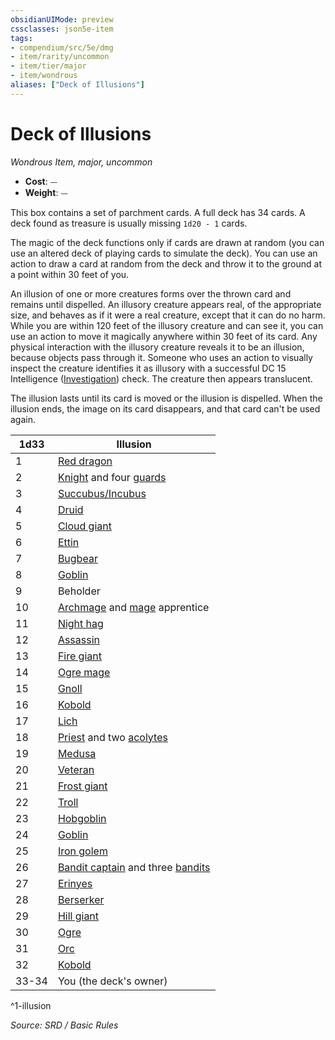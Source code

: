 ```yaml
---
obsidianUIMode: preview
cssclasses: json5e-item
tags:
- compendium/src/5e/dmg
- item/rarity/uncommon
- item/tier/major
- item/wondrous
aliases: ["Deck of Illusions"]
---
```

# Deck of Illusions
*Wondrous Item, major, uncommon*  

- **Cost**: ⏤
- **Weight**: ⏤

This box contains a set of parchment cards. A full deck has 34 cards. A deck found as treasure is usually missing `1d20 - 1` cards.

The magic of the deck functions only if cards are drawn at random (you can use an altered deck of playing cards to simulate the deck). You can use an action to draw a card at random from the deck and throw it to the ground at a point within 30 feet of you.

An illusion of one or more creatures forms over the thrown card and remains until dispelled. An illusory creature appears real, of the appropriate size, and behaves as if it were a real creature, except that it can do no harm. While you are within 120 feet of the illusory creature and can see it, you can use an action to move it magically anywhere within 30 feet of its card. Any physical interaction with the illusory creature reveals it to be an illusion, because objects pass through it. Someone who uses an action to visually inspect the creature identifies it as illusory with a successful DC 15 Intelligence ([Investigation](skills.md#Investigation)) check. The creature then appears translucent.

The illusion lasts until its card is moved or the illusion is dispelled. When the illusion ends, the image on its card disappears, and that card can't be used again.

| 1d33 | Illusion |
|------|----------|
| 1 | [Red dragon](adult-red-dragon.md) |
| 2 | [Knight](knight.md) and four [guards](guard.md) |
| 3 | [Succubus/Incubus](succubus.md) |
| 4 | [Druid](dnd5e-markdown-main/compendium/bestiary/humanoid/druid.md) |
| 5 | [Cloud giant](cloud-giant.md) |
| 6 | [Ettin](ettin.md) |
| 7 | [Bugbear](bugbear.md) |
| 8 | [Goblin](goblin.md) |
| 9 | Beholder |
| 10 | [Archmage](archmage.md) and [mage](mage.md) apprentice |
| 11 | [Night hag](night-hag.md) |
| 12 | [Assassin](assassin.md) |
| 13 | [Fire giant](fire-giant.md) |
| 14 | [Ogre mage](oni.md) |
| 15 | [Gnoll](gnoll.md) |
| 16 | [Kobold](kobold.md) |
| 17 | [Lich](lich.md) |
| 18 | [Priest](priest.md) and two [acolytes](dnd5e-markdown-main/compendium/bestiary/humanoid/acolyte.md) |
| 19 | [Medusa](medusa.md) |
| 20 | [Veteran](veteran.md) |
| 21 | [Frost giant](frost-giant.md) |
| 22 | [Troll](troll.md) |
| 23 | [Hobgoblin](hobgoblin.md) |
| 24 | [Goblin](goblin.md) |
| 25 | [Iron golem](iron-golem.md) |
| 26 | [Bandit captain](bandit-captain.md) and three [bandits](bandit.md) |
| 27 | [Erinyes](erinyes.md) |
| 28 | [Berserker](berserker.md) |
| 29 | [Hill giant](hill-giant.md) |
| 30 | [Ogre](ogre.md) |
| 31 | [Orc](orc.md) |
| 32 | [Kobold](kobold.md) |
| 33-34 | You (the deck's owner) |
^1-illusion

*Source: SRD / Basic Rules*